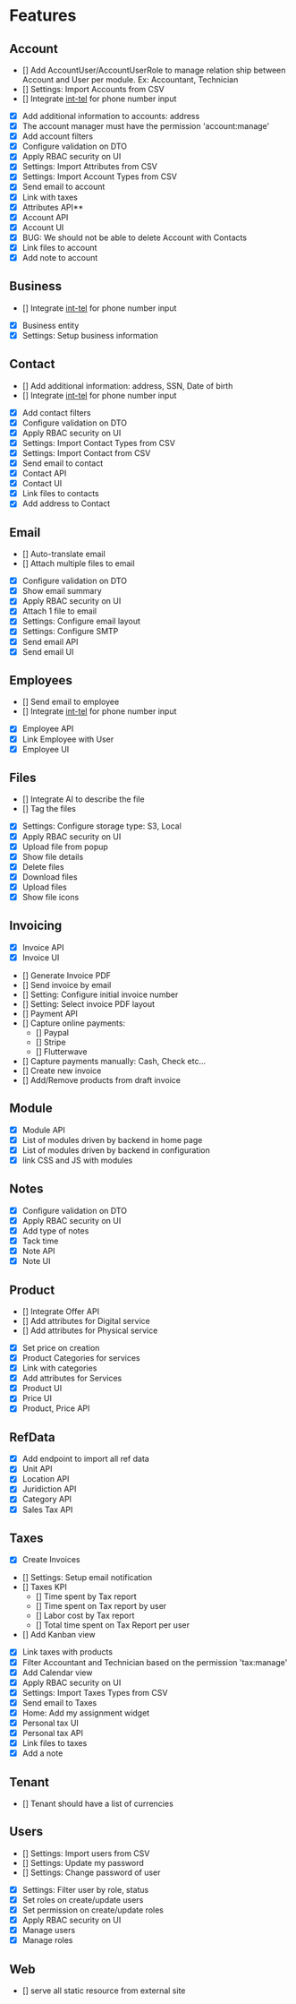 # Features

## Account

- [] Add AccountUser/AccountUserRole to manage relation ship between Account and User per module. Ex: Accountant,
  Technician
- [] Settings: Import Accounts from CSV
- [] Integrate [int-tel](https://intl-tel-input.com/) for phone number input
- [x] Add additional information to accounts: address
- [x] The account manager must have the permission 'account:manage'
- [x] Add account filters
- [x] Configure validation on DTO
- [x] Apply RBAC security on UI
- [x] Settings: Import Attributes from CSV
- [x] Settings: Import Account Types from CSV
- [x] Send email to account
- [x] Link with taxes
- [x] Attributes API**
- [x] Account API
- [x] Account UI
- [x] BUG: We should not be able to delete Account with Contacts
- [x] Link files to account
- [x] Add note to account

## Business

- [] Integrate [int-tel](https://intl-tel-input.com/) for phone number input
- [x] Business entity
- [x] Settings: Setup business information

## Contact

- [] Add additional information: address, SSN, Date of birth
- [] Integrate [int-tel](https://intl-tel-input.com/) for phone number input
- [x] Add contact filters
- [x] Configure validation on DTO
- [x] Apply RBAC security on UI
- [x] Settings: Import Contact Types from CSV
- [x] Settings: Import Contact from CSV
- [x] Send email to contact
- [x] Contact API
- [x] Contact UI
- [x] Link files to contacts
- [x] Add address to Contact

## Email

- [] Auto-translate email
- [] Attach multiple files to email
- [x] Configure validation on DTO
- [x] Show email summary
- [x] Apply RBAC security on UI
- [x] Attach 1 file to email
- [x] Settings: Configure email layout
- [x] Settings: Configure SMTP
- [x] Send email API
- [x] Send email UI

## Employees

- [] Send email to employee
- [] Integrate [int-tel](https://intl-tel-input.com/) for phone number input
- [x] Employee API
- [x] Link Employee with User
- [x] Employee UI

## Files

- [] Integrate AI to describe the file
- [] Tag the files
- [x] Settings: Configure storage type: S3, Local
- [x] Apply RBAC security on UI
- [x] Upload file from popup
- [x] Show file details
- [x] Delete files
- [x] Download files
- [x] Upload files
- [x] Show file icons

## Invoicing

- [x] Invoice API
- [x] Invoice UI
- [] Generate Invoice PDF
- [] Send invoice by email
- [] Setting: Configure initial invoice number
- [] Setting: Select invoice PDF layout
- [] Payment API
- [] Capture online payments:
    - [] Paypal
    - [] Stripe
    - [] Flutterwave
- [] Capture payments manually: Cash, Check etc...
- [] Create new invoice
- [] Add/Remove products from draft invoice

## Module

- [x] Module API
- [x] List of modules driven by backend in home page
- [x] List of modules driven by backend in configuration
- [x] link CSS and JS with modules

## Notes

- [x] Configure validation on DTO
- [x] Apply RBAC security on UI
- [x] Add type of notes
- [x] Tack time
- [x] Note API
- [x] Note UI

## Product

- [] Integrate Offer API
- [] Add attributes for Digital service
- [] Add attributes for Physical service
- [x] Set price on creation
- [x] Product Categories for services
- [x] Link with categories
- [x] Add attributes for Services
- [x] Product UI
- [x] Price UI
- [x] Product, Price API

## RefData

- [x] Add endpoint to import all ref data
- [x] Unit API
- [x] Location API
- [x] Juridiction API
- [x] Category API
- [x] Sales Tax API

## Taxes

- [x] Create Invoices
- [] Settings: Setup email notification
- [] Taxes KPI
    - [] Time spent by Tax report
    - [] Time spent on Tax report by user
    - [] Labor cost by Tax report
    - [] Total time spent on Tax Report per user
- [] Add Kanban view
- [x] Link taxes with products
- [x] Filter Accountant and Technician based on the permission 'tax:manage'
- [x] Add Calendar view
- [x] Apply RBAC security on UI
- [x] Settings: Import Taxes Types from CSV
- [x] Send email to Taxes
- [x] Home: Add my assignment widget
- [x] Personal tax UI
- [x] Personal tax API
- [x] Link files to taxes
- [x] Add a note

## Tenant

- [] Tenant should have a list of currencies

## Users

- [] Settings: Import users from CSV
- [] Settings: Update my password
- [] Settings: Change password of user
- [x] Settings: Filter user by role, status
- [x] Set roles on create/update users
- [x] Set permission on create/update roles
- [x] Apply RBAC security on UI
- [x] Manage users
- [x] Manage roles

## Web

- [] serve all static resource from external site
